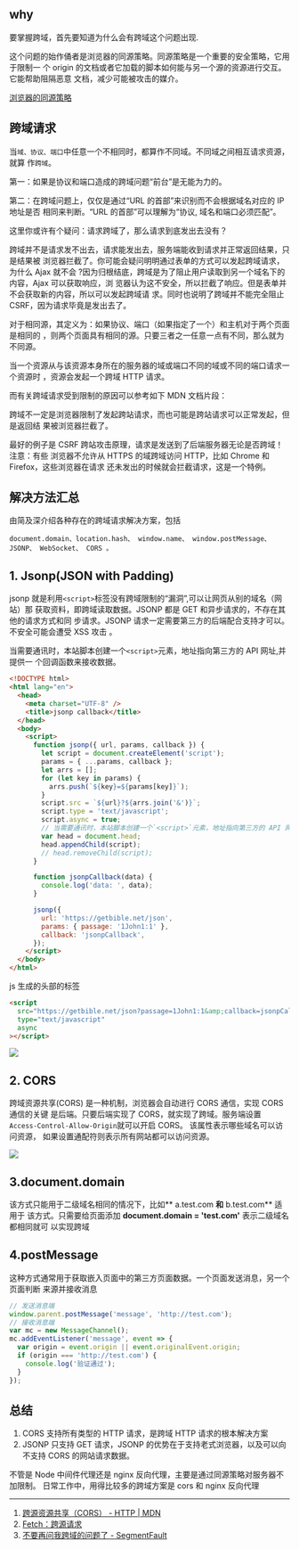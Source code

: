 ## why

要掌握跨域，首先要知道为什么会有跨域这个问题出现.

这个问题的始作俑者是浏览器的同源策略。同源策略是一个重要的安全策略，它用于限制一
个 origin 的文档或者它加载的脚本如何能与另一个源的资源进行交互。它能帮助阻隔恶意
文档，减少可能被攻击的媒介。

[浏览器的同源策略](https://developer.mozilla.org/zh-CN/docs/Web/Security/Same-origin_policy)

## 跨域请求

当`域、协议、端口`中任意一个不相同时，都算作不同域。不同域之间相互请求资源，就算
作`跨域`。

第一：如果是协议和端口造成的跨域问题“前台”是无能为力的。

第二：在跨域问题上，仅仅是通过“URL 的首部”来识别而不会根据域名对应的 IP 地址是否
相同来判断。“URL 的首部”可以理解为“协议, 域名和端口必须匹配”。

这里你或许有个疑问：请求跨域了，那么请求到底发出去没有？

跨域并不是请求发不出去，请求能发出去，服务端能收到请求并正常返回结果，只是结果被
浏览器拦截了。你可能会疑问明明通过表单的方式可以发起跨域请求，为什么 Ajax 就不会
?因为归根结底，跨域是为了阻止用户读取到另一个域名下的内容，Ajax 可以获取响应，浏
览器认为这不安全，所以拦截了响应。但是表单并不会获取新的内容，所以可以发起跨域请
求。同时也说明了跨域并不能完全阻止 CSRF，因为请求毕竟是发出去了。

对于相同源，其定义为：如果协议、端口（如果指定了一个）和主机对于两个页面是相同的
，则两个页面具有相同的源。只要三者之一任意一点有不同，那么就为不同源。

当一个资源从与该资源本身所在的服务器的域或端口不同的域或不同的端口请求一个资源时
，资源会发起一个跨域 HTTP 请求。

而有关跨域请求受到限制的原因可以参考如下 MDN 文档片段：

跨域不一定是浏览器限制了发起跨站请求，而也可能是跨站请求可以正常发起，但是返回结
果被浏览器拦截了。

最好的例子是 CSRF 跨站攻击原理，请求是发送到了后端服务器无论是否跨域！注意：有些
浏览器不允许从 HTTPS 的域跨域访问 HTTP，比如 Chrome 和 Firefox，这些浏览器在请求
还未发出的时候就会拦截请求，这是一个特例。

## 解决方法汇总

由简及深介绍各种存在的跨域请求解决方案，包括

```
document.domain、location.hash、 window.name、 window.postMessage、 JSONP、 WebSocket、 CORS 。
```

## 1. Jsonp(JSON with Padding)

jsonp 就是利用`<script>`标签没有跨域限制的“漏洞”,可以让网页从别的域名（网站）那
获取资料，即跨域读取数据。JSONP 都是 GET 和异步请求的，不存在其他的请求方式和同
步请求。JSONP 请求一定需要第三方的后端配合支持才可以。不安全可能会遭受 XSS 攻击
。

当需要通讯时，本站脚本创建一个`<script>`元素，地址指向第三方的 API 网址,并提供一
个回调函数来接收数据。

```html
<!DOCTYPE html>
<html lang="en">
  <head>
    <meta charset="UTF-8" />
    <title>jsonp callback</title>
  </head>
  <body>
    <script>
      function jsonp({ url, params, callback }) {
        let script = document.createElement('script');
        params = { ...params, callback };
        let arrs = [];
        for (let key in params) {
          arrs.push(`${key}=${params[key]}`);
        }
        script.src = `${url}?${arrs.join('&')}`;
        script.type = 'text/javascript';
        script.async = true;
        // 当需要通讯时，本站脚本创建一个`<script>`元素，地址指向第三方的 API 网址
        var head = document.head;
        head.appendChild(script);
        // head.removeChild(script);
      }

      function jsonpCallback(data) {
        console.log('data: ', data);
      }

      jsonp({
        url: 'https://getbible.net/json',
        params: { passage: '1John1:1' },
        callback: 'jsonpCallback',
      });
    </script>
  </body>
</html>
```

js 生成的头部的标签

```html
<script
  src="https://getbible.net/json?passage=1John1:1&amp;callback=jsonpCallback"
  type="text/javascript"
  async
></script>
```

<img src='https://loremxuetengfei.oss-cn-beijing.aliyuncs.com/jsonp-1558523147.jpg'/>

## 2. CORS

跨域资源共享(CORS) 是一种机制，浏览器会自动进行 CORS 通信，实现 CORS 通信的关键
是后端。只要后端实现了 CORS，就实现了跨域。服务端设置
`Access-Control-Allow-Origin`就可以开启 CORS。 该属性表示哪些域名可以访问资源，
如果设置通配符则表示所有网站都可以访问资源。

<!-- 虽然设置 CORS 和前端没什么关系，但是通过这种方式解决跨域问题的话，会在发送请求时出现两种情况，分别为简单请求和复杂请求。 -->

<img src='https://loremxuetengfei.oss-cn-beijing.aliyuncs.com/CORS-1558523420.png'/>

## 3.document.domain

该方式只能用于二级域名相同的情况下，比如** a.test.com **和** b.test.com** 适用于
该方式。只需要给页面添加 **document.domain = 'test.com'** 表示二级域名都相同就可
以实现跨域

## 4.postMessage

这种方式通常用于获取嵌入页面中的第三方页面数据。一个页面发送消息，另一个页面判断
来源并接收消息

```js
// 发送消息端
window.parent.postMessage('message', 'http://test.com');
// 接收消息端
var mc = new MessageChannel();
mc.addEventListener('message', event => {
  var origin = event.origin || event.originalEvent.origin;
  if (origin === 'http://test.com') {
    console.log('验证通过');
  }
});
```

## 总结

1. CORS 支持所有类型的 HTTP 请求，是跨域 HTTP 请求的根本解决方案
2. JSONP 只支持 GET 请求，JSONP 的优势在于支持老式浏览器，以及可以向不支持 CORS
   的网站请求数据。

不管是 Node 中间件代理还是 nginx 反向代理，主要是通过同源策略对服务器不加限制。
日常工作中，用得比较多的跨域方案是 cors 和 nginx 反向代理

---

1. [跨源资源共享（CORS） - HTTP | MDN](https://developer.mozilla.org/zh-CN/docs/Web/HTTP/CORS)
2. [Fetch：跨源请求](https://zh.javascript.info/fetch-crossorigin#wei-shi-mo-xu-yao-cors-kua-yuan-qing-qiu-jian-shi)
3. [不要再问我跨域的问题了 - SegmentFault](https://segmentfault.com/a/1190000015597029)
